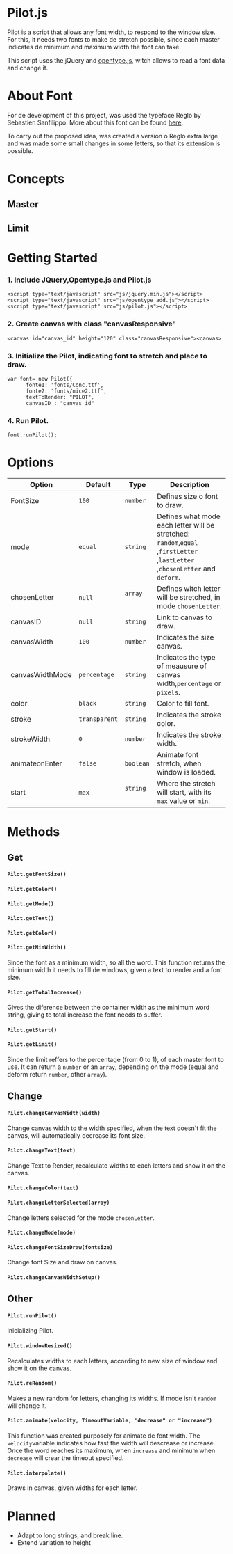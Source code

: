 # Pilot.js
Pilot is a script that allows any font width, to respond to the window size. For this, it needs two fonts to make de stretch possible, since each master indicates de minimum and maximum width the font can take. 

This script uses the jQuery and [opentype.js](http://opentype.js.org/), witch allows to read a font data and change it.
# About Font
For de development of this project, was used the typeface Reglo by Sebastien Sanfilippo. More about this font can be found 
[here](https://www.behance.net/gallery/3594959/Font-Reglo).

To carry out the proposed idea, was created a version o Reglo extra large and was made some small changes in some letters, so that its extension is possible.


# Concepts
## Master
## Limit
# Getting Started
### 1. Include JQuery,Opentype.js and Pilot.js

    <script type="text/javascript" src="js/jquery.min.js"></script> 
    <script type="text/javascript" src="js/opentype_add.js"></script>
    <script type="text/javascript" src="js/pilot.js"></script>
    

### 2. Create canvas with class "canvasResponsive"
    <canvas id="canvas_id" height="120" class="canvasResponsive"><canvas>


### 3. Initialize the Pilot, indicating font to stretch and place to draw.

    var font= new Pilot({
          fonte1: 'fonts/Conc.ttf',  
          fonte2: 'fonts/nice2.ttf', 
          textToRender: "PILOT", 
          canvasID : "canvas_id" 
          
### 4. Run Pilot.
    font.runPilot();
    
    
    

# Options
| Option          | Default             | Type      | Description                                                          |
|---------------|---------------------|---------------------|--------------------------------------------------------------------------------------------------------------------------------------------------------------------------------------------------------------------------------------------------------------------------------------------------------------------------------------------------------------------------------------------------------------------------------------------------------------------------------------------------------------------------------------------------------------------------------------------------------------------------------------------------------------------------------------------------------------|
| FontSize     | `100`            | `number`            | Defines size o font to draw.     |
| mode     | `equal`            | `string`            | Defines what mode each letter will be stretched: `random`,`equal` ,`firstLetter` ,`lastLetter` ,`chosenLetter` and `deform`. |
| chosenLetter     | `null`            | `array`            | Defines witch letter will be stretched, in mode `chosenLetter`.|
| canvasID     | `null`            | `string`            | Link to canvas to draw.    |
| canvasWidth     | `100`            | `number`            | Indicates the size canvas.     |
| canvasWidthMode     | `percentage`            | `string`            | Indicates the type of meausure of canvas width,`percentage` or `pixels`.    |
| color     | `black`            | `string`            | Color to fill font.     |
| stroke     | `transparent`            | `string`            | Indicates the stroke color. |
| strokeWidth     | `0`            | `number`            | Indicates the stroke width. |
| animateonEnter     | `false`            | `boolean`            | Animate font stretch, when window is loaded. |
| start     | `max`            | `string`            | Where the stretch will start, with its `max` value or `min`. |


# Methods
## Get
#### `Pilot.getFontSize()`
#### `Pilot.getColor()`
#### `Pilot.getMode()`
#### `Pilot.getText()`
#### `Pilot.getColor()`
#### `Pilot.getMinWidth()`
Since the font as a minimum width, so all the word. This function returns the minimum width it needs to fill de windows, given a text to render and a font size.
#### `Pilot.getTotalIncrease()`
Gives the diference between the container width as the minimum word string, giving to total increase the font needs to suffer.
#### `Pilot.getStart()`
#### `Pilot.getLimit()`
Since the limit reffers to the percentage (from 0 to 1), of each master font to use. It can return a `number` or an `array`, depending on the mode (equal and deform return `number`, other `array`).

## Change
#### `Pilot.changeCanvasWidth(width)`
Change canvas width to the width specified, when the text doesn't  fit the canvas, will automatically decrease its font size.
#### `Pilot.changeText(text)`
Change Text to Render, recalculate widths to each letters and show it on the canvas.
#### `Pilot.changeColor(text)`
#### `Pilot.changeLetterSelected(array)`
Change letters selected for the mode `chosenLetter`.
#### `Pilot.changeMode(mode)`
#### `Pilot.changeFontSizeDraw(fontsize)`
Change font Size and draw on canvas.
#### `Pilot.changeCanvasWidthSetup()`


## Other
#### `Pilot.runPilot()`
Inicializing Pilot.
#### `Pilot.windowResized()`
Recalculates widths to each letters, according to new size of window and show it on the canvas.
#### `Pilot.reRandom()`
Makes a new random for letters, changing its widths. If mode isn't `random` will change it.
#### `Pilot.animate(velocity, TimeoutVariable, "decrease" or "increase")`
This function was created purposely for animate de font width. The `velocity`variable indicates how fast the width will descrease or increase. Once the word reaches its maximum, when `increase` and minimum when `decrease` will crear the timeout  specified.
#### `Pilot.interpolate()`
Draws in canvas, given widths for each letter.





Planned
=======
* Adapt to long strings, and break line.
* Extend variation to height
